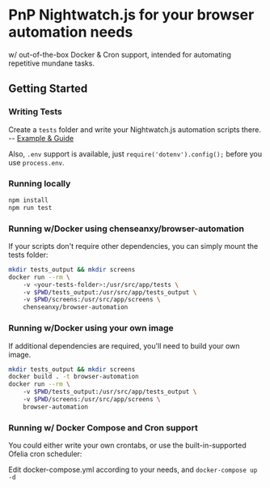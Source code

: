 # PnP Nightwatch.js for your browser automation needs

w/ out-of-the-box Docker & Cron support, intended for automating repetitive mundane tasks. 

## Getting Started

### Writing Tests

Create a `tests` folder and write your Nightwatch.js automation scripts there. -- [Example & Guide](https://nightwatchjs.org/guide#writing-tests)

Also, `.env` support is available, just `require('dotenv').config();` before you use `process.env`. 

### Running locally

```bash
npm install
npm run test
```

### Running w/Docker using chenseanxy/browser-automation

If your scripts don't require other dependencies, you can simply mount the tests folder:

```bash
mkdir tests_output && mkdir screens
docker run --rm \ 
    -v <your-tests-folder>:/usr/src/app/tests \ 
    -v $PWD/tests_output:/usr/src/app/tests_output \ 
    -v $PWD/screens:/usr/src/app/screens \ 
    chenseanxy/browser-automation
```

### Running w/Docker using your own image

If additional dependencies are required, you'll need to build your own image.

```bash
mkdir tests_output && mkdir screens
docker build . -t browser-automation
docker run --rm \ 
    -v $PWD/tests_output:/usr/src/app/tests_output \ 
    -v $PWD/screens:/usr/src/app/screens \ 
    browser-automation
```

### Running w/ Docker Compose and Cron support

You could either write your own crontabs, or use the built-in-supported Ofelia cron scheduler:

Edit docker-compose.yml according to your needs, and `docker-compose up -d`
